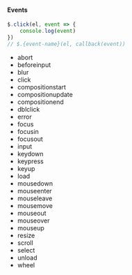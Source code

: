 
#### Events

```js
$.click(el, event => {
    console.log(event)
})
// $.{event-name}(el, callback(event))
```

- abort
- beforeinput
- blur
- click
- compositionstart
- compositionupdate
- compositionend
- dblclick
- error
- focus
- focusin
- focusout
- input
- keydown
- keypress
- keyup
- load
- mousedown
- mouseenter
- mouseleave
- mousemove
- mouseout
- mouseover
- mouseup
- resize
- scroll
- select
- unload
- wheel
